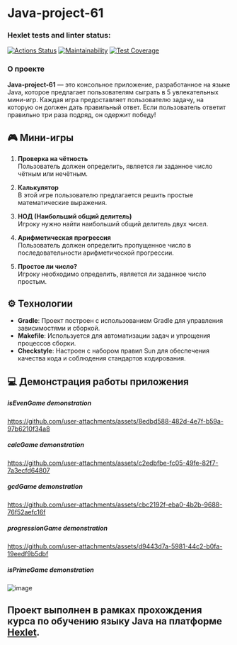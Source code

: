 # Java-project-61

### Hexlet tests and linter status:
[![Actions Status](https://github.com/maruseevvlad/java-project-61/actions/workflows/hexlet-check.yml/badge.svg)](https://github.com/maruseevvlad/java-project-61/actions)
[![Maintainability](https://api.codeclimate.com/v1/badges/acda4bd5c61b7a4e213d/maintainability)](https://codeclimate.com/github/maruseevvlad/java-project-61/maintainability)
[![Test Coverage](https://api.codeclimate.com/v1/badges/acda4bd5c61b7a4e213d/test_coverage)](https://codeclimate.com/github/maruseevvlad/java-project-61/test_coverage)

### О проекте

**Java-project-61** — это консольное приложение, разработанное на языке Java, которое предлагает пользователям сыграть в 5 увлекательных мини-игр. Каждая игра предоставляет пользователю задачу, на которую он должен дать правильный ответ. Если пользователь ответит правильно три раза подряд, он одержит победу!

## 🎮 Мини-игры

1. **Проверка на чётность**  
   Пользователь должен определить, является ли заданное число чётным или нечётным.

2. **Калькулятор**  
   В этой игре пользователю предлагается решить простые математические выражения.

3. **НОД (Наибольший общий делитель)**  
   Игроку нужно найти наибольший общий делитель двух чисел.

4. **Арифметическая прогрессия**  
   Пользователь должен определить пропущенное число в последовательности арифметической прогрессии.

5. **Простое ли число?**  
   Игроку необходимо определить, является ли заданное число простым.

## ⚙️ Технологии

- **Gradle**: Проект построен с использованием Gradle для управления зависимостями и сборкой.
- **Makefile**: Используется для автоматизации задач и упрощения процессов сборки.
- **Checkstyle**: Настроен с набором правил Sun для обеспечения качества кода и соблюдения стандартов кодирования.

## 💻 Демонстрация работы приложения

##### isEvenGame demonstration 


https://github.com/user-attachments/assets/8edbd588-482d-4e7f-b59a-97b6210f34a8


##### calcGame demonstration 



https://github.com/user-attachments/assets/c2edbfbe-fc05-49fe-82f7-7a3ecfd64807


##### gcdGame demonstration 


https://github.com/user-attachments/assets/cbc2192f-eba0-4b2b-9688-76f52aefc16f


##### progressionGame demonstration 



https://github.com/user-attachments/assets/d9443d7a-5981-44c2-b0fa-19eedf9b5dbf


##### isPrimeGame demonstration 

![image](https://github.com/user-attachments/assets/7bae6d22-1e61-4d03-87c4-01595fc43d41)

## Проект выполнен в рамках прохождения курса по обучению языку Java на платформе [Hexlet](https://hexlet.io/).
